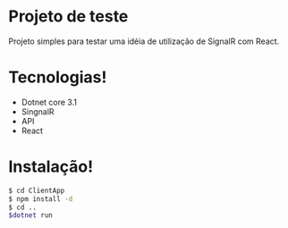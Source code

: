 # Projeto de teste

Projeto simples para testar uma idéia de utilização de SignalR com React.

# Tecnologias!

  - Dotnet core 3.1
  - SingnalR
  - API
  - React


# Instalação!

```sh
$ cd ClientApp
$ npm install -d
$ cd ..
$dotnet run
```

  
